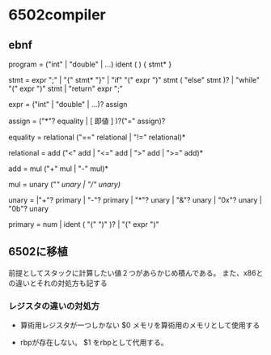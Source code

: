 # 6502compiler

## ebnf

program = ("int" | "double" | ...) ident ( ) { stmt* }

stmt =  expr ";"
     |  "{" stmt* "}"
     |  "if" "(" expr ")" stmt ( "else" stmt )?
     |  "while" "(" expr ")" stmt
     |  "return" expr ";"

expr = ("int" | "double" | ...)? assign

assign = ("*"? equality | \[ 即値 \] )?("=" assign)?

equality = relational ("==" relational | "!=" relational)*

relational = add ("<" add | "<=" add | ">" add | ">=" add)*

add = mul ("+" mul | "-" mul)*

mul = unary ("*" unary | "/" unary)*

unary =  |"+"? primary | "-"? primary | "*"? unary | "&"? unary | "0x"? unary | "0b"? unary

primary = num |  ident ( "(" ")" )? | "(" expr ")"
  
## 6502に移植

前提としてスタックに計算したい値２つがあらかじめ積んである。
また、x86との違いとそれの対処方も記する
  
### レジスタの違いの対処方

- 算術用レジスタが一つしかない
  $0 メモリを算術用のメモリとして使用する

- rbpが存在しない。
  $1 をrbpとして代用する。


